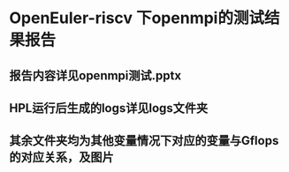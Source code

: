# OpenEuler-riscv 下openmpi的测试结果报告

## 报告内容详见openmpi测试.pptx

## HPL运行后生成的logs详见logs文件夹

## 其余文件夹均为其他变量情况下对应的变量与Gflops的对应关系，及图片